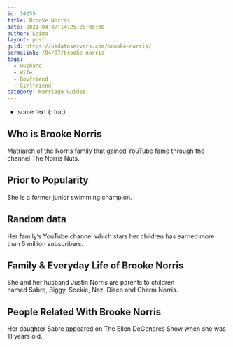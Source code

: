 ```yaml
---
id: 14255
title: Brooke Norris
date: 2021-04-07T14:25:26+00:00
author: Laima
layout: post
guid: https://ukdataservers.com/brooke-norris/
permalink: /04/07/brooke-norris
tags:
  - Husband
  - Wife
  - Boyfriend
  - Girlfriend
category: Marriage Guides
---
```


* some text
{: toc}


## Who is Brooke Norris
                  
                  
                  
Matriarch of the Norris family that gained YouTube fame through the channel The Norris Nuts.
                  
              
            
              
            
                
                
                
## Prior to Popularity
                  
                  
                  
She is a former junior swimming champion.
                  
              
            
              
            
                
                
                
## Random data
                  
                  
                  
Her family&#8217;s YouTube channel which stars her children has earned more than 5 million subscribers.
                  
              
            
              
            
                
                
                
## Family & Everyday Life of Brooke Norris
                  
                  
                  
She and her husband Justin Norris are parents to children named Sabre, Biggy, Sockie, Naz, Disco and Charm Norris. 
                  
              
            
              
            
                
                
                
## People Related With Brooke Norris
                  
                  
                  
Her daughter Sabre appeared on The Ellen DeGeneres Show when she was 11 years old.
                  
              
            
              
            
                
              
            
              
              
            
            
              
            
          
          
          